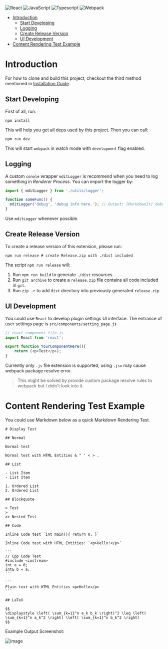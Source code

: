 ![React](https://img.shields.io/badge/React-blue?style=for-the-badge&logo=react&logoColor=white)
![JavaScript](https://img.shields.io/badge/JavaScript-yellow?style=for-the-badge&logo=javascript&logoColor=white)
![Typescript](https://img.shields.io/badge/TypeScript-blue?style=for-the-badge&logo=typescript&logoColor=white)
![Webpack](https://img.shields.io/badge/Webpack-grey?style=for-the-badge&logo=react&logoColor=white)

- [Introduction](#introduction)
  - [Start Developing](#start-developing)
  - [Logging](#logging)
  - [Create Release Version](#create-release-version)
  - [UI Development](#ui-development)
- [Content Rendering Test Example](#content-rendering-test-example)


# Introduction

For how to clone and build this project, checkout the third method mentioned in [Installation Guide](/docs/plug_install.md).

## Start Developing

First of all, run:

```shell
npm install
```

This will help you get all deps used by this project. Then you can call:

```shell
npm run dev
```

This will start `webpack` in watch mode with `development` flag enabled.

## Logging

A custom `conole` wrapper `mditLogger` is recommend when you need to log something in *Renderer Process*. You can import the logger by:

```javascript
import { mditLogger } from './utils/logger';

function someFunc() {
  mditLogger('debug', 'debug info here.'); // Output: [MarkdownIt] debug info here.
}
```



Use `mditLogger` whenever possible.

## Create Release Version

To create a release version of this extension, please run:

```shell
npm run release # create Release.zip with ./dist included
```

The script `npm run release` will:

1. Run `npm run build` to generate `./dist` resources.
2. Run `git archive` to create a `release.zip` file contains all code included in `git`.
3. Run `zip -r` to add `dist` directory into previously generated `release.zip`.

## UI Development

You could use `React` to develop plugin settings UI interface. The entrance of user settings page is `src/components/setting_page.js`

```js
// react_component_file.js
import React from 'react';

export function YourComponentHere(){
    return (<p>Test</p>);
}
```

Currently only `.js` file extension is supported, using `.jsx` may cause webpack package resolve error.

> This might be solved by provide custom package resolve rules to webpack but I didn't look into it.

# Content Rendering Test Example

You could use Markdown below as a quick Markdown Rendering Test.

    # Display Test

    ## Normal

    Normal test

    Normal test with HTML Entities & " ' < > .

    ## List 

    - List Item
    - List Item

    1. Ordered List
    2. Ordered List

    ## Blockquote

    > Test
    >
    >> Nested Test

    ## Code

    Inline Code test `int main(){ return 0; }`

    Inline Code test with HTML Entities: `<p>Hello!</p>`

    ```
    // Cpp Code Test
    #include <iostream>
    int a = 0;
    int& b = a;
    ```

    ```
    Plain text with HTML Entities <p>Hello</p>
    ```

    ## LaTeX

    $$
    \displaystyle \left( \sum_{k=1}^n a_k b_k \right)^2 \leq \left( \sum_{k=1}^n a_k^2 \right) \left( \sum_{k=1}^n b_k^2 \right)
    $$

Example Output Screenshot:

![image](https://github.com/nfnfgo/LiteLoaderQQNT-Markdown/assets/61616918/79a80462-12f1-4008-9d20-7b029661c000)